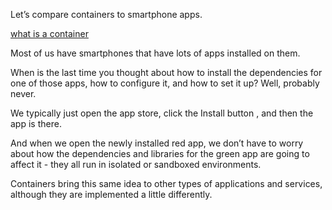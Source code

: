 Let’s compare containers to smartphone apps. 

[what is a container](../images/what-is-a-container.png)

Most of us have smartphones that have lots of apps installed on them.

When is the last time you thought about how to install the dependencies for one of those apps, how to configure it, and how to set it up? Well, probably never.

We typically just open the app store, click the Install button <CLICK>, and then the app is there.

And when we open the newly installed red app, we don’t have to worry about how the dependencies and libraries for the green app are going to affect it - they all run in isolated or sandboxed environments.

Containers bring this same idea to other types of applications and services, although they are implemented a little differently.
